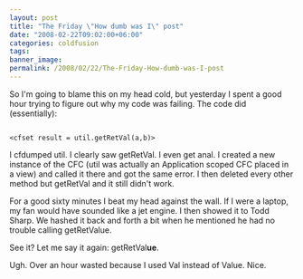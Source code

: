 ```yaml
---
layout: post
title: "The Friday \"How dumb was I\" post"
date: "2008-02-22T09:02:00+06:00"
categories: coldfusion 
tags: 
banner_image: 
permalink: /2008/02/22/The-Friday-How-dumb-was-I-post
---
```


So I'm going to blame this on my head cold, but yesterday I spent a good hour trying to figure out why my code was failing. The code did (essentially):

<code>
&lt;cfset result = util.getRetVal(a,b)&gt;
</code>

I cfdumped util. I clearly saw getRetVal. I even get anal. I created a new instance of the CFC (util was actually an Application scoped CFC placed in a view) and called it there and got the same error. I then deleted every other method but getRetVal and it still didn't work.

For a good sixty minutes I beat my head against the wall. If I were a laptop, my fan would have sounded like a jet engine. I then showed it to Todd Sharp. We hashed it back and forth a bit when he mentioned he had no trouble calling getRetValue.

See it? Let me say it again: getRetVal<b>ue</b>.

Ugh. Over an hour wasted because I used Val instead of Value. Nice.